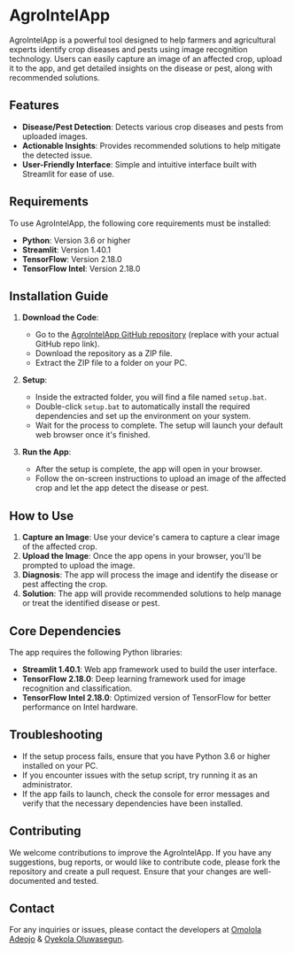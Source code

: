 # AgroIntelApp

AgroIntelApp is a powerful tool designed to help farmers and agricultural experts identify crop diseases and pests using image recognition technology. Users can easily capture an image of an affected crop, upload it to the app, and get detailed insights on the disease or pest, along with recommended solutions.

## Features

- **Disease/Pest Detection**: Detects various crop diseases and pests from uploaded images.
- **Actionable Insights**: Provides recommended solutions to help mitigate the detected issue.
- **User-Friendly Interface**: Simple and intuitive interface built with Streamlit for ease of use.

## Requirements

To use AgroIntelApp, the following core requirements must be installed:

- **Python**: Version 3.6 or higher
- **Streamlit**: Version 1.40.1
- **TensorFlow**: Version 2.18.0
- **TensorFlow Intel**: Version 2.18.0

## Installation Guide

1. **Download the Code**:

   - Go to the [AgroIntelApp GitHub repository](https://github.com/omolola-A/AgroIntelApp) (replace with your actual GitHub repo link).
   - Download the repository as a ZIP file.
   - Extract the ZIP file to a folder on your PC.

2. **Setup**:

   - Inside the extracted folder, you will find a file named `setup.bat`.
   - Double-click `setup.bat` to automatically install the required dependencies and set up the environment on your system.
   - Wait for the process to complete. The setup will launch your default web browser once it's finished.

3. **Run the App**:
   - After the setup is complete, the app will open in your browser.
   - Follow the on-screen instructions to upload an image of the affected crop and let the app detect the disease or pest.

## How to Use

1. **Capture an Image**: Use your device's camera to capture a clear image of the affected crop.
2. **Upload the Image**: Once the app opens in your browser, you'll be prompted to upload the image.
3. **Diagnosis**: The app will process the image and identify the disease or pest affecting the crop.
4. **Solution**: The app will provide recommended solutions to help manage or treat the identified disease or pest.

## Core Dependencies

The app requires the following Python libraries:

- **Streamlit 1.40.1**: Web app framework used to build the user interface.
- **TensorFlow 2.18.0**: Deep learning framework used for image recognition and classification.
- **TensorFlow Intel 2.18.0**: Optimized version of TensorFlow for better performance on Intel hardware.

## Troubleshooting

- If the setup process fails, ensure that you have Python 3.6 or higher installed on your PC.
- If you encounter issues with the setup script, try running it as an administrator.
- If the app fails to launch, check the console for error messages and verify that the necessary dependencies have been installed.

## Contributing

We welcome contributions to improve the AgroIntelApp. If you have any suggestions, bug reports, or would like to contribute code, please fork the repository and create a pull request. Ensure that your changes are well-documented and tested.

## Contact

For any inquiries or issues, please contact the developers at [Omolola Adeojo](mailto:adefilaomolola@gmail.com) & [Oyekola Oluwasegun](mailto:Pholoy01@gmail.com).
